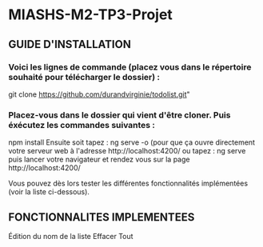 # MIASHS-M2-TP3-Projet

## GUIDE D'INSTALLATION

### Voici les lignes de commande (placez vous dans le répertoire souhaité pour télécharger le dossier) :
  git clone https://github.com/durandvirginie/todolist.git" 

### Placez-vous dans le dossier qui vient d'être cloner. Puis éxécutez les commandes suivantes : 
  npm install
Ensuite soit tapez :
  ng serve -o 
 (pour que ça ouvre directement votre serveur web à l'adresse http://localhost:4200/
ou tapez :
  ng serve
puis lancer votre navigateur et rendez vous sur la page http://localhost:4200/

Vous pouvez dès lors tester les différentes fonctionnalités implémentées (voir la liste ci-dessous).

## FONCTIONNALITES IMPLEMENTEES

Édition du nom de la liste
Effacer Tout
